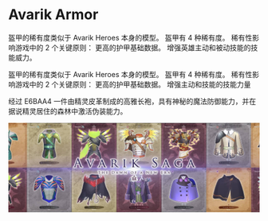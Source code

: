 # Avarik Armor

盔甲的稀有度类似于 Avarik Heroes 本身的模型。 盔甲有 4 种稀有度。 稀有性影响游戏中的 2 个关键原则： 更高的护甲基础数据。 增强英雄主动和被动技能的技能威力。

盔甲的稀有度类似于 Avarik Heroes 本身的模型。 盔甲有 4 种稀有度。 稀有性影响游戏中的 2 个关键原则： 更高的护甲基础数据。 增强主动和技能的技能力量

经过
E6BAA4
一件由精灵皮革制成的高雅长袍，具有神秘的魔法防御能力，并在据说精灵居住的森林中激活伪装能力。

![unnamed](unnamed.jpg)
